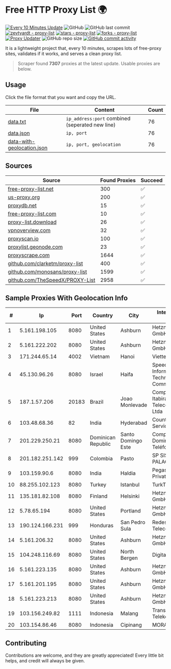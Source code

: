 
# Free HTTP Proxy List 🌍

[![Every 10 Minutes Update](https://github.com/mertguvencli/http-proxy-list/actions/workflows/main.yml/badge.svg?branch=main)](https://github.com/mertguvencli/http-proxy-list/actions/workflows/main.yml)
![GitHub](https://img.shields.io/github/license/mertguvencli/http-proxy-list)
![GitHub last commit](https://img.shields.io/github/last-commit/mertguvencli/http-proxy-list)
[![zevtyardt - proxy-list](https://img.shields.io/static/v1?label=zevtyardt&message=proxy-list&color=blue&logo=github)](https://github.com/zevtyardt/proxy-list "Go to GitHub repo")
[![stars - proxy-list](https://img.shields.io/github/stars/zevtyardt/proxy-list?style=social)](https://github.com/zevtyardt/proxy-list)
[![forks - proxy-list](https://img.shields.io/github/forks/zevtyardt/proxy-list?style=social)](https://github.com/zevtyardt/proxy-list)
[![Proxy Updater](https://github.com/zevtyardt/proxy-list/workflows/Proxy%20Updater/badge.svg)](https://github.com/zevtyardt/proxy-list/actions?query=workflow:"Proxy+Updater")
![GitHub repo size](https://img.shields.io/github/repo-size/zevtyardt/proxy-list)
[![GitHub commit activity](https://img.shields.io/github/commit-activity/m/zevtyardt/proxy-list?logo=commits)](https://github.com/zevtyardt/proxy-list/commits/main)

It is a lightweight project that, every 10 minutes, scrapes lots of free-proxy sites, validates if it works, and serves a clean proxy list.

> Scraper found **7307** proxies at the latest update. Usable proxies are below.

## Usage

Click the file format that you want and copy the URL.

|File|Content|Count|
|----|-------|-----|
|[data.txt](https://raw.githubusercontent.com/mertguvencli/http-proxy-list/main/proxy-list/data.txt)|`ip_address:port` combined (seperated new line)|76|
|[data.json](https://raw.githubusercontent.com/mertguvencli/http-proxy-list/main/proxy-list/data.json)|`ip, port`|76|
|[data-with-geolocation.json](https://raw.githubusercontent.com/mertguvencli/http-proxy-list/main/proxy-list/data-with-geolocation.json)|`ip, port, geolocation`|76|

## Sources

|Source|Found Proxies|Succeed|
|------|-------------|-------|
|[free-proxy-list.net](https://free-proxy-list.net)|300|✅|
|[us-proxy.org](https://www.us-proxy.org)|200|✅|
|[proxydb.net](http://proxydb.net)|15|✅|
|[free-proxy-list.com](https://free-proxy-list.com/?page=&port=&type%5B%5D=http&type%5B%5D=https&up_time=0&search=Search)|10|✅|
|[proxy-list.download](https://www.proxy-list.download/HTTP)|26|✅|
|[vpnoverview.com](https://vpnoverview.com/privacy/anonymous-browsing/free-proxy-servers)|32|✅|
|[proxyscan.io](https://www.proxyscan.io)|100|✅|
|[proxylist.geonode.com](https://proxylist.geonode.com/api/proxy-list?limit=300&page=1&sort_by=lastChecked&sort_type=desc&protocols=http,https)|23|✅|
|[proxyscrape.com](https://api.proxyscrape.com/v2/?request=displayproxies&protocol=http&timeout=10000&country=all&ssl=all&anonymity=all)|1644|✅|
|[github.com/clarketm/proxy-list](https://raw.githubusercontent.com/clarketm/proxy-list/master/proxy-list-raw.txt)|400|✅|
|[github.com/monosans/proxy-list](https://raw.githubusercontent.com/monosans/proxy-list/main/proxies/http.txt)|1599|✅|
|[github.com/TheSpeedX/PROXY-List](https://raw.githubusercontent.com/TheSpeedX/PROXY-List/master/http.txt)|2958|✅|


## Sample Proxies With Geolocation Info

|#|Ip|Port|Country|City|Internet Service Provider|
|-|--|----|-------|----|-------------------------|
|1|5.161.198.105|8080|United States|Ashburn|Hetzner Online GmbH|
|2|5.161.222.202|8080|United States|Ashburn|Hetzner Online GmbH|
|3|171.244.65.14|4002|Vietnam|Hanoi|Viettel Corporation|
|4|45.130.96.26|8080|Israel|Haifa|SpeedClick for Information Technology and Communication Ltd|
|5|187.1.57.206|20183|Brazil|Joao Monlevade|Companhia Itabirana Telecomunica??es Ltda|
|6|103.48.68.36|82|India|Hyderabad|Country Online Services PVT LTD|
|7|201.229.250.21|8080|Dominican Republic|Santo Domingo Este|Compañía Dominicana de Teléfonos S. A.|
|8|201.182.251.142|999|Colombia|Pasto|SP SISTEMAS PALACIOS LTDA|
|9|103.159.90.6|8080|India|Haldia|Pegasuswave Private Limited|
|10|88.255.102.123|8080|Turkey|Istanbul|TurkTelekom|
|11|135.181.82.108|8080|Finland|Helsinki|Hetzner Online GmbH|
|12|5.78.65.194|8080|United States|Portland|Hetzner Online GmbH|
|13|190.124.166.231|999|Honduras|San Pedro Sula|Redes y Telecomunicaciones|
|14|5.161.206.32|8080|United States|Ashburn|Hetzner Online GmbH|
|15|104.248.116.69|8080|United States|North Bergen|DigitalOcean, LLC|
|16|5.161.223.135|8080|United States|Ashburn|Hetzner Online GmbH|
|17|5.161.201.195|8080|United States|Ashburn|Hetzner Online GmbH|
|18|5.161.223.213|8080|United States|Ashburn|Hetzner Online GmbH|
|19|103.156.249.82|1111|Indonesia|Malang|Trans Media Telekomunikasi|
|20|103.154.86.46|8080|Indonesia|Cipinang|MORATELINDONAP|



## Contributing

Contributions are welcome, and they are greatly appreciated! Every
little bit helps, and credit will always be given.

